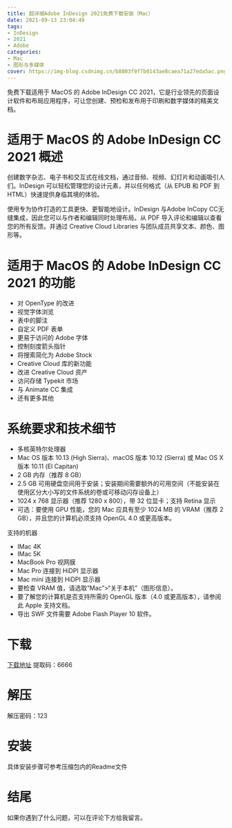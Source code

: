 ```yaml
---
title: 超详细Adobe InDesign 2021免费下载安装（Mac）
date: 2021-09-13 23:04:49
tags:
- InDesign
- 2021
- Adobe
categories:
- Mac
- 图形与多媒体
cover: https://img-blog.csdnimg.cn/b8803f9f7b0143ae8caea71a27eda5ac.png
---
```


免费下载适用于 MacOS 的 Adob​​e InDesign CC 2021，它是行业领先的页面设计软件和布局应用程序，可让您创建、预检和发布用于印刷和数字媒体的精美文档。

# 适用于 MacOS 的 Adob​​e InDesign CC 2021 概述
创建数字杂志、电子书和交互式在线文档，通过音频、视频、幻灯片和动画吸引人们。InDesign 可以轻松管理您的设计元素，并以任何格式（从 EPUB 和 PDF 到 HTML）快速提供身临其境的体验。

使用专为协作打造的工具更快、更智能地设计。InDesign 与Adobe InCopy CC无缝集成，因此您可以与作者和编辑同时处理布局。从 PDF 导入评论和编辑以查看您的所有反馈。并通过 Creative Cloud Libraries 与团队成员共享文本、颜色、图形等。

# 适用于 MacOS 的 Adob​​e InDesign CC 2021 的功能
- 对 OpenType 的改进
- 视觉字体浏览
- 表中的脚注
- 自定义 PDF 表单
- 更易于访问的 Adob​​e 字体
- 控制刻度箭头指针
- 将搜索简化为 Adob​​e Stock
- Creative Cloud 库的新功能
- 改进 Creative Cloud 资产
- 访问存储 Typekit 市场
- 与 Animate CC 集成
- 还有更多其他

# 系统要求和技术细节
- 多核英特尔处理器
- Mac OS 版本 10.13 (High Sierra)、macOS 版本 10.12 (Sierra) 或 Mac OS X 版本 10.11 (El Capitan)
- 2 GB 内存（推荐 8 GB）
- 2.5 GB 可用硬盘空间用于安装；安装期间需要额外的可用空间（不能安装在使用区分大小写的文件系统的卷或可移动闪存设备上）
- 1024 x 768 显示器（推荐 1280 x 800），带 32 位显卡；支持 Retina 显示
- 可选：要使用 GPU 性能，您的 Mac 应具有至少 1024 MB 的 VRAM（推荐 2 GB），并且您的计算机必须支持 OpenGL 4.0 或更高版本。

支持的机器
- IMac 4K
- IMac 5K
- MacBook Pro 视网膜
- Mac Pro 连接到 HiDPI 显示器
- Mac mini 连接到 HiDPI 显示器
- 要检查 VRAM 值，请选取“Mac”>“关于本机”（图形信息）。
- 要了解您的计算机是否支持所需的 OpenGL 版本（4.0 或更高版本），请参阅此 Apple 支持文档。
- 导出 SWF 文件需要 Adob​​e Flash Player 10 软件。

# 下载
[下载地址](https://pan.baidu.com/s/1RW7JPkTRHNB7pfKnWgP9NA)
提取码：6666

# 解压
解压密码：123

# 安装
具体安装步骤可参考压缩包内的Readme文件

# 结尾
如果你遇到了什么问题，可以在评论下方给我留言。

